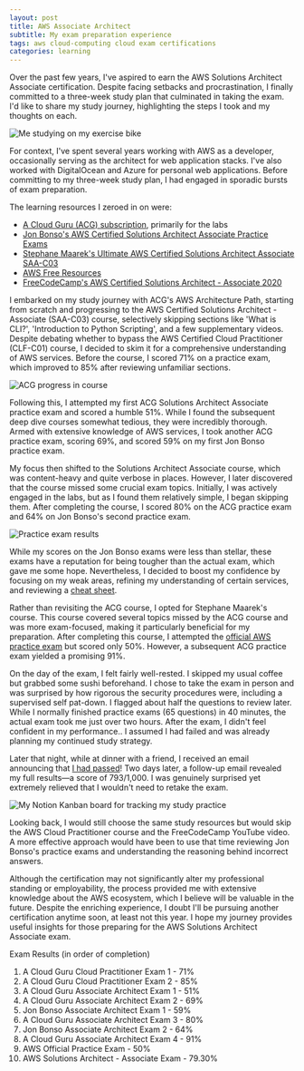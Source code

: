 ```yaml
---
layout: post
title: AWS Associate Architect
subtitle: My exam preparation experience
tags: aws cloud-computing cloud exam certifications
categories: learning
---
```


Over the past few years, I've aspired to earn the AWS Solutions Architect Associate certification. Despite facing setbacks and procrastination, I finally committed to a three-week study plan that culminated in taking the exam. I'd like to share my study journey, highlighting the steps I took and my thoughts on each.

<p class="center">
    <img src="{{site.baseurl}}/img/2023-07-16-aws-associate-architect/study.jpeg" alt="Me studying on my exercise bike" />
</p>

For context, I've spent several years working with AWS as a developer, occasionally serving as the architect for web application stacks. I've also worked with DigitalOcean and Azure for personal web applications. Before committing to my three-week study plan, I had engaged in sporadic bursts of exam preparation.

The learning resources I zeroed in on were:
- [A Cloud Guru (ACG) subscription](https://www.pluralsight.com/cloud-guru), primarily for the labs
- [Jon Bonso's AWS Certified Solutions Architect Associate Practice Exams](https://www.udemy.com/course/aws-certified-solutions-architect-associate-amazon-practice-exams-saa-c03/)
- [Stephane Maarek's Ultimate AWS Certified Solutions Architect Associate SAA-C03](https://www.udemy.com/course/aws-certified-solutions-architect-associate-saa-c03/)
- [AWS Free Resources](https://aws.amazon.com/certification/certified-solutions-architect-associate/)
- [FreeCodeCamp's AWS Certified Solutions Architect - Associate 2020](https://www.youtube.com/watch?v=Ia-UEYYR44s)

I embarked on my study journey with ACG's AWS Architecture Path, starting from scratch and progressing to the AWS Certified Solutions Architect - Associate (SAA-C03) course, selectively skipping sections like 'What is CLI?', 'Introduction to Python Scripting', and a few supplementary videos. Despite debating whether to bypass the AWS Certified Cloud Practitioner (CLF-C01) course, I decided to skim it for a comprehensive understanding of AWS services. Before the course, I scored 71% on a practice exam, which improved to 85% after reviewing unfamiliar sections.

<p class="center">
    <img src="{{site.baseurl}}/img/2023-07-16-aws-associate-architect/progress.jpeg" alt="ACG progress in course" />
</p>

Following this, I attempted my first ACG Solutions Architect Associate practice exam and scored a humble 51%. While I found the subsequent deep dive courses somewhat tedious, they were incredibly thorough. Armed with extensive knowledge of AWS services, I took another ACG practice exam, scoring 69%, and scored 59% on my first Jon Bonso practice exam.

My focus then shifted to the Solutions Architect Associate course, which was content-heavy and quite verbose in places. However, I later discovered that the course missed some crucial exam topics. Initially, I was actively engaged in the labs, but as I found them relatively simple, I began skipping them. After completing the course, I scored 80% on the ACG practice exam and 64% on Jon Bonso's second practice exam.

<p class="center">
    <img src="{{site.baseurl}}/img/2023-07-16-aws-associate-architect/result.jpeg" alt="Practice exam results" />
</p>

While my scores on the Jon Bonso exams were less than stellar, these exams have a reputation for being tougher than the actual exam, which gave me some hope. Nevertheless, I decided to boost my confidence by focusing on my weak areas, refining my understanding of certain services, and reviewing a [cheat sheet](https://www.stellexgroup.com/blog/aws-solutions-architect-associate-saa-c03-cheat-sheet).

Rather than revisiting the ACG course, I opted for Stephane Maarek's course. This course covered several topics missed by the ACG course and was more exam-focused, making it particularly beneficial for my preparation. After completing this course, I attempted the [official AWS practice exam](https://d1.awsstatic.com/training-and-certification/docs-sa-assoc/AWS-Certified-Solutions-Architect-Associate_Sample-Questions.pdf) but scored only 50%. However, a subsequent ACG practice exam yielded a promising 91%.

On the day of the exam, I felt fairly well-rested. I skipped my usual coffee but grabbed some sushi beforehand. I chose to take the exam in person and was surprised by how rigorous the security procedures were, including a supervised self pat-down. I flagged about half the questions to review later. While I normally finished practice exams (65 questions) in 40 minutes, the actual exam took me just over two hours. After the exam, I didn't feel confident in my performance.. I assumed I had failed and was already planning my continued study strategy.

Later that night, while at dinner with a friend, I received an email announcing that [I had passed](https://www.credly.com/badges/8b524061-33b3-400c-8c28-1f662ff86c72/public_url)! Two days later, a follow-up email revealed my full results—a score of 793/1,000. I was genuinely surprised yet extremely relieved that I wouldn't need to retake the exam.

<p class="center">
    <img src="{{site.baseurl}}/img/2023-07-16-aws-associate-architect/notion.png" alt="My Notion Kanban board for tracking my study practice" />
</p>

Looking back, I would still choose the same study resources but would skip the AWS Cloud Practitioner course and the FreeCodeCamp YouTube video. A more effective approach would have been to use that time reviewing Jon Bonso's practice exams and understanding the reasoning behind incorrect answers.

Although the certification may not significantly alter my professional standing or employability, the process provided me with extensive knowledge about the AWS ecosystem, which I believe will be valuable in the future. Despite the enriching experience, I doubt I'll be pursuing another certification anytime soon, at least not this year. I hope my journey provides useful insights for those preparing for the AWS Solutions Architect Associate exam.

Exam Results (in order of completion)
1. A Cloud Guru Cloud Practitioner Exam 1 - 71%
2. A Cloud Guru Cloud Practitioner Exam 2 - 85%
3. A Cloud Guru Associate Architect Exam 1 - 51%
4. A Cloud Guru Associate Architect Exam 2 - 69%
5. Jon Bonso Associate Architect Exam 1 - 59%
6. A Cloud Guru Associate Architect Exam 3 - 80%
7. Jon Bonso Associate Architect Exam 2 - 64%
8. A Cloud Guru Associate Architect Exam 4 - 91%
9. AWS Official Practice Exam - 50%
10. AWS Solutions Architect - Associate Exam - 79.30%
